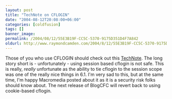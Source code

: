```yaml
---
layout: post
title: "TechNote on CFLOGIN"
date: "2004-08-12T20:08:00+06:00"
categories: [coldfusion]
tags: []
banner_image: 
permalink: /2004/08/12/55E3B19F-CC5C-5370-9175D351D4F7A842
oldurl: http://www.raymondcamden.com/2004/8/12/55E3B19F-CC5C-5370-9175D351D4F7A842
---
```


Those of you who use CFLOGIN should check out this <a href="http://www.macromedia.com/support/coldfusion/ts/documents/loginstorage_caching.htm?pss=rss_coldfusion_19490">TechNote</a>. The long story short is - unfortunately - using session based cflogin is not safe. This is really, <i>really</i> unfortunate as the ability to tie cflogin to the session scope was one of the really nice things in 6.1. I'm very sad to this, but at the same time, I'm happy Macromedia posted about it as it is a security risk folks should know about. The next release of BlogCFC will revert back to using cookie-based cflogin.